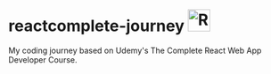 # reactcomplete-journey <img src="https://facebook.github.io/react/img/logo.svg" alt="React Logo" height="40"/>
My coding journey based on Udemy's The Complete React Web App Developer Course.
